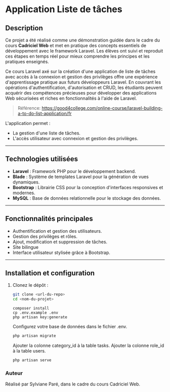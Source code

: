 # Application Liste de tâches

## Description
Ce projet a été réalisé comme une démonstration guidée dans le cadre du cours **Cadriciel Web** et met en pratique des concepts essentiels de développement avec le framework Laravel. Les élèves ont suivi et reproduit ces étapes en temps réel pour mieux comprendre les principes et les pratiques enseignés.

Ce cours Laravel axé sur la création d'une application de liste de tâches avec accès à la connexion et gestion des privilèges offre une expérience d'apprentissage pratique aux futurs développeurs Laravel. En couvrant les opérations d'authentification, d'autorisation et CRUD, les étudiants peuvent acquérir des compétences précieuses pour développer des applications Web sécurisées et riches en fonctionnalités à l'aide de Laravel.

> Référence: https://good4college.com/online-course/laravel-building-a-to-do-list-application/fr

L'application permet :
- La gestion d'une liste de tâches.
- L'accès utilisateur avec connexion et gestion des privilèges.

---

## Technologies utilisées
- **Laravel** : Framework PHP pour le développement backend.
- **Blade** : Système de templates Laravel pour la génération de vues dynamiques.
- **Bootstrap** : Librairie CSS pour la conception d'interfaces responsives et modernes.
- **MySQL** : Base de données relationnelle pour le stockage des données.

---

## Fonctionnalités principales
- Authentification et gestion des utilisateurs.
- Gestion des privilèges et rôles.
- Ajout, modification et suppression de tâches.
- Site bilingue
- Interface utilisateur stylisée grâce à Bootstrap.

---

## Installation et configuration
1. Clonez le dépôt :
    ```bash
    git clone <url-du-repo>
    cd <nom-du-projet>
    ```
    ```
    composer install
    cp .env.example .env
    php artisan key:generate
    ```
    Configurez votre base de données dans le fichier .env.

    ```bash
    php artisan migrate
    ```
    Ajouter la colonne category_id à la table tasks.
    Ajouter la colonne role_id à la table users.

    ```bash
    php artisan serve
    ```

### Auteur

Réalisé par Sylviane Paré, dans le cadre du cours Cadriciel Web.
